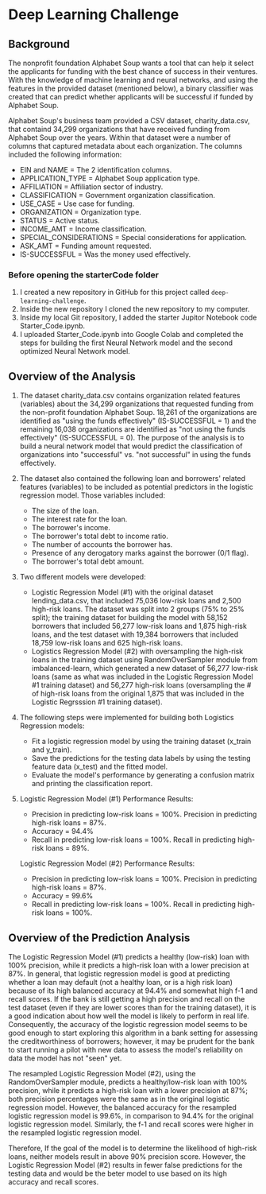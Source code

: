 # Deep Learning Challenge 

## Background

The nonprofit foundation Alphabet Soup wants a tool that can help it select the applicants for funding with the best chance of success in their ventures.  With the knowledge of machine learning and neural networks, and using the features in the provided dataset (mentioned below), a binary classifier was created that can predict whether applicants will be successful if funded by Alphabet Soup.

Alphabet Soup's business team provided a CSV dataset, charity_data.csv, that containd 34,299 organizations that have received funding from Alphabet Soup over the years.  Within that dataset were a number of columns that captured metadata about each organization.  The columns included the following information:
   - EIN and NAME = The 2 identification columns.
   - APPLICATION_TYPE = Alphabet Soup application type.
   - AFFILIATION = Affiliation sector of industry.
   - CLASSIFICATION = Government organization classification.
   - USE_CASE = Use case for funding.
   - ORGANIZATION = Organization type.
   - STATUS = Active status.
   - INCOME_AMT = Income classification.
   - SPECIAL_CONSIDERATIONS = Special considerations for application.
   - ASK_AMT = Funding amount requested.
   - IS-SUCCESSFUL = Was the money used effectively.

### Before opening the starterCode folder

1. I created a new repository in GitHub for this project called `deep-learning-challenge`. 
2. Inside the new repository I cloned the new repository to my computer.
3. Inside my local Git repository, I added the starter Jupitor Notebook code Starter_Code.ipynb.
4. I uploaded Starter_Code.ipynb into Google Colab and completed the steps for building the first Neural Network model and the second optimized Neural Network model.

## Overview of the Analysis

1. The dataset charity_data.csv contains organization related features (variables) about the 34,299 organizations that requested funding from the non-profit foundation Alphabet Soup.  18,261 of the organizations are identified as "using the funds effectively" (IS-SUCCESSFUL = 1) and the remaining 16,038 organizations are identified as "not using the funds effectively" (IS-SUCCESSFUL = 0).  The purpose of the analysis is to build a neural network model that would predict the classification of organizations into "successful" vs. "not successful" in using the funds effectively.

2. The dataset also contained the following loan and borrowers' related features (variables) to be included as potential predictors in the logistic regression model. Those variables included:
   - The size of the loan.
   - The interest rate for the loan.
   - The borrower's income.
   - The borrower's total debt to income ratio.
   - The number of accounts the borrower has.
   - Presence of any derogatory marks against the borrower (0/1 flag).
   - The borrower's total debt amount.

3. Two different models were developed:
   - Logistic Regression Model (#1) with the original dataset lending_data.csv, that included 75,036 low-risk loans and 2,500 high-risk loans.  The dataset was split into 2      groups (75% to 25% split); the training dataset for building the model with 58,152 borrowers that included 56,277 low-risk loans and 1,875 high-risk loans, and the          test dataset with 19,384 borrowers that included 18,759 low-risk loans and 625 high-risk loans.
   - Logistics Regression Model (#2) with oversampling the high-risk loans in the training dataset using RandomOverSampler module from imbalanced-learn, which generated a        new dataset of 56,277 low-risk loans (same as what was included in the Logistic Regression Model #1 training dataset) and 56,277 high-risk loans (oversampling the # of      high-risk loans from the original 1,875 that was included in the Logistic Regrsssion #1 training dataset).

4. The following steps were implemented for building both Logistics Regression models:
   - Fit a logistic regression model by using the training dataset (x_train and y_train).
   - Save the predictions for the testing data labels by using the testing feature data (x_test) and the fitted model.
   - Evaluate the model's performance by generating a confusion matrix and printing the classification report.

5. Logistic Regression Model (#1) Performance Results:
   - Precision in predicting low-risk loans = 100%.  Precision in predicting high-risk loans = 87%.
   - Accuracy = 94.4%
   - Recall in predicting low-risk loans = 100%.  Recall in predicting high-risk loans = 89%.
  
   Logistic Regression Model (#2) Performance Results:
   - Precision in predicting low-risk loans = 100%.  Precision in predicting high-risk loans = 87%.
   - Accuracy = 99.6%
   - Recall in predicting low-risk loans = 100%.  Recall in predicting high-risk loans = 100%.
     
## Overview of the Prediction Analysis

The Logistic Regression Model (#1) predicts a healthy (low-risk) loan with 100% precision, while it predicts a high-risk loan with a lower precision at 87%. In general,  that logistic regression model is good at predicting whether a loan may default (not a healthy loan, or is a high risk loan) because of its high balanced accuracy at 94.4% and somewhat high f-1 and recall scores. If the bank is still getting a high precision and recall on the test dataset (even if they are lower scores than for the training dataset), it is a good indication about how well the model is likely to perform in real life.  Consequently, the accuracy of the logistic regression model seems to be good enough to start exploring this algorithm in a bank setting for assessing the creditworthiness of borrowers; however, it may be prudent for the bank to start running a pilot with new data to assess the model's reliability on data the model has not "seen" yet.   

The resampled Logistic Regression Model (#2), using the RandomOverSampler module, predicts a healthy/low-risk loan with 100% precision, while it predicts a high-risk loan with a lower precision at 87%; both precision percentages were the same as in the original logistic regression model. However, the balanced accuracy for the resampled logistic regression model is 99.6%, in comparison to 94.4% for the original logistic regression model.  Similarly, the f-1 and recall scores were higher in the resampled logistic regression model.

Therefore, If the goal of the model is to determine the likelihood of high-risk loans, neither models result in above 90% precision score. However, the Logistic Regression Model (#2) results in fewer false predictions for the testing data and would be the beter model to use based on its high accuracy and recall scores.
